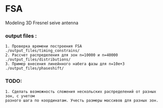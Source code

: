 # FSA 
Modeling 3D Fresnel seive antenna
### output files :
    1. Проверка времени построения FSA                      ./output_files/timing_constrains/
    2. Рассчет распределения для зон n=10000 и n=40000      ./output_files/distributions/ 
    3. Пример внесения линейнного набега фазы для n=10e+3   ./output_files/phaseshift/

### TODO:
    1. Сделать возможность сложения нескольских распределений от разных зон, с учетом
    разного шага по координатам. Учесть размеры массивов для разных зон.

